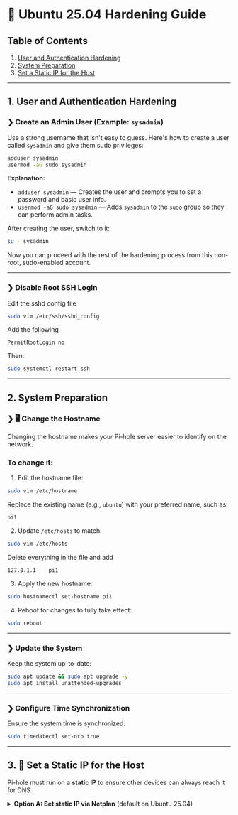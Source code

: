 # 🔐 **Ubuntu 25.04 Hardening Guide**

## Table of Contents

1. [User and Authentication Hardening](#1-user-and-authentication-hardening)
2. [System Preparation](#2-system-preparation)
3. [Set a Static IP for the Host](#3-set-a-static-ip-for-the-host)

---

## 1. User and Authentication Hardening

### ❯ **Create an Admin User (Example: `sysadmin`)**

Use a strong username that isn't easy to guess. Here's how to create a user called `sysadmin` and give them sudo privileges:

```bash
adduser sysadmin
usermod -aG sudo sysadmin
```

**Explanation:**

* `adduser sysadmin` — Creates the user and prompts you to set a password and basic user info.
* `usermod -aG sudo sysadmin` — Adds `sysadmin` to the `sudo` group so they can perform admin tasks.

After creating the user, switch to it:

```bash
su - sysadmin
```

Now you can proceed with the rest of the hardening process from this non-root, sudo-enabled account.

---

### ❯ **Disable Root SSH Login**

Edit the sshd config file

```bash
sudo vim /etc/ssh/sshd_config
```

Add the following

```plaintext
PermitRootLogin no
```

Then:

```bash
sudo systemctl restart ssh
```

---

## 2. System Preparation

### ❯ 🖥️ Change the Hostname

Changing the hostname makes your Pi-hole server easier to identify on the network.

### To change it:

1. Edit the hostname file:

```bash
sudo vim /etc/hostname
```

Replace the existing name (e.g., `ubuntu`) with your preferred name, such as:

```
pi1
```

2. Update `/etc/hosts` to match:

```bash
sudo vim /etc/hosts
```

Delete everything in the file and add

```
127.0.1.1    pi1
```

3. Apply the new hostname:

```bash
sudo hostnamectl set-hostname pi1
```

4. Reboot for changes to fully take effect:

```bash
sudo reboot
```

---

### ❯ **Update the System**

Keep the system up-to-date:

```bash
sudo apt update && sudo apt upgrade -y
sudo apt install unattended-upgrades
```

---

### ❯ **Configure Time Synchronization**

Ensure the system time is synchronized:

```bash
sudo timedatectl set-ntp true
```

---

## 3. 📌 Set a Static IP for the Host

Pi-hole must run on a **static IP** to ensure other devices can always reach it for DNS.

<details>
<summary><strong>Option A: Set static IP via Netplan</strong> (default on Ubuntu 25.04)</summary>

1. Identify your network interface:

```bash
ip link
```

Assume your interface is `enp3s0`. Edit the config:

```bash
sudo nano /etc/netplan/01-netcfg.yaml
```

Example static IP config:

```yaml
network:
  version: 2
  renderer: NetworkManager
  ethernets:
    enp3s0:
      dhcp4: no
      addresses:
        - 192.168.1.10/24
      gateway4: 192.168.1.1
      nameservers:
        addresses:
          - 1.1.1.1
          - 1.0.0.1
```

Apply:

```bash
sudo netplan apply
```

> 💡 Replace `192.168.1.10` with your desired static IP, and `192.168.1.1` with your router’s gateway IP.

</details>
